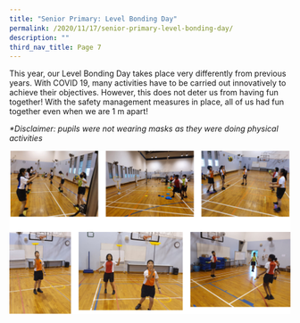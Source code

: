 ```yaml
---
title: "Senior Primary: Level Bonding Day"
permalink: /2020/11/17/senior-primary-level-bonding-day/
description: ""
third_nav_title: Page 7
---
```

<p>This year, our Level Bonding Day takes place very differently from previous years. With COVID 19, many activities have to be carried out innovatively to achieve their objectives. However, this does not deter us from having fun together! With the safety management measures in place, all of us had fun together even when we are 1 m apart!</p>
<p><em>*Disclaimer: pupils were not wearing masks as they were doing physical activities</em></p>
<img src="/images/senior.png">